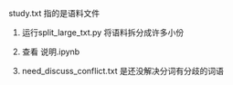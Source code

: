 study.txt 指的是语料文件

1. 运行split_large_txt.py 将语料拆分成许多小份

2. 查看 说明.ipynb

3. need_discuss_conflict.txt 是还没解决分词有分歧的词语
